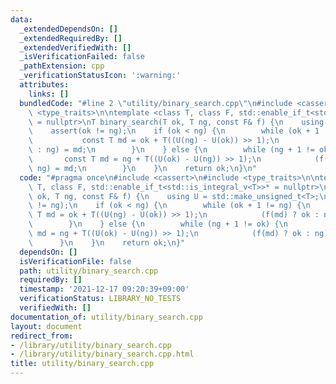```yaml
---
data:
  _extendedDependsOn: []
  _extendedRequiredBy: []
  _extendedVerifiedWith: []
  _isVerificationFailed: false
  _pathExtension: cpp
  _verificationStatusIcon: ':warning:'
  attributes:
    links: []
  bundledCode: "#line 2 \"utility/binary_search.cpp\"\n#include <cassert>\n#include\
    \ <type_traits>\n\ntemplate <class T, class F, std::enable_if_t<std::is_integral_v<T>>*\
    \ = nullptr>\nT binary_search(T ok, T ng, const F& f) {\n    using U = std::make_unsigned_t<T>;\n\
    \    assert(ok != ng);\n    if (ok < ng) {\n        while (ok + 1 != ng) {\n \
    \           const T md = ok + T((U(ng) - U(ok)) >> 1);\n            (f(md) ? ok\
    \ : ng) = md;\n        }\n    } else {\n        while (ng + 1 != ok) {\n     \
    \       const T md = ng + T((U(ok) - U(ng)) >> 1);\n            (f(md) ? ok :\
    \ ng) = md;\n        }\n    }\n    return ok;\n}\n"
  code: "#pragma once\n#include <cassert>\n#include <type_traits>\n\ntemplate <class\
    \ T, class F, std::enable_if_t<std::is_integral_v<T>>* = nullptr>\nT binary_search(T\
    \ ok, T ng, const F& f) {\n    using U = std::make_unsigned_t<T>;\n    assert(ok\
    \ != ng);\n    if (ok < ng) {\n        while (ok + 1 != ng) {\n            const\
    \ T md = ok + T((U(ng) - U(ok)) >> 1);\n            (f(md) ? ok : ng) = md;\n\
    \        }\n    } else {\n        while (ng + 1 != ok) {\n            const T\
    \ md = ng + T((U(ok) - U(ng)) >> 1);\n            (f(md) ? ok : ng) = md;\n  \
    \      }\n    }\n    return ok;\n}"
  dependsOn: []
  isVerificationFile: false
  path: utility/binary_search.cpp
  requiredBy: []
  timestamp: '2021-12-17 09:20:39+09:00'
  verificationStatus: LIBRARY_NO_TESTS
  verifiedWith: []
documentation_of: utility/binary_search.cpp
layout: document
redirect_from:
- /library/utility/binary_search.cpp
- /library/utility/binary_search.cpp.html
title: utility/binary_search.cpp
---
```

